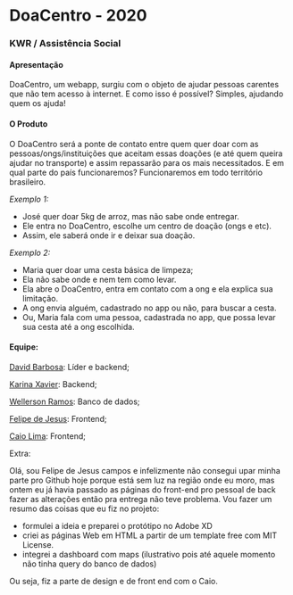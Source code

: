 # DoaCentro - 2020
### KWR / Assistência Social

#### Apresentação 

DoaCentro, um webapp, surgiu com o objeto de ajudar pessoas carentes que não tem acesso à internet. E como isso é possível? Simples, ajudando quem os ajuda!

#### O Produto

 O DoaCentro será a ponte de contato entre quem quer doar com as pessoas/ongs/instituições que aceitam essas doações (e até quem queira ajudar no transporte) e assim repassarão para os mais necessitados. E em qual parte do país funcionaremos? Funcionaremos em todo território brasileiro.


*Exemplo 1:*

- José quer doar 5kg de arroz, mas não sabe onde entregar.
- Ele entra no DoaCentro, escolhe um centro de doação (ongs e etc).
- Assim, ele saberá onde ir e deixar sua doação.

*Exemplo 2:*

- Maria quer doar uma cesta básica de limpeza;
- Ela não sabe onde e nem tem como levar.
- Ela abre o DoaCentro, entra em contato com a ong e ela explica sua limitação.
- A ong envia alguém, cadastrado no app ou não, para buscar a cesta.
- Ou, Maria fala com uma pessoa, cadastrada no app, que possa levar sua cesta até a ong escolhida.

#### Equipe:

[David Barbosa](linkedin.com/in/david-barbosa-da-silva): Líder e backend;

[Karina Xavier](linkedin.com/in/karina-farias-816203171): Backend;

[Wellerson Ramos](https://www.linkedin.com/in/wellharper): Banco de dados;

[Felipe de Jesus](linkedin.com/in/felipejesus30): Frontend;

[Caio Lima](linkedin.com/in/caiovieiralima): Frontend;

Extra: 

Olá, sou Felipe de Jesus campos e infelizmente não consegui upar minha parte pro Github hoje porque está sem luz na região onde eu moro, mas ontem eu já havia passado as páginas do front-end pro pessoal de back fazer as alterações então pra entrega não teve problema. Vou fazer um resumo das coisas que eu fiz  no projeto:

- formulei a ideia e preparei o protótipo no Adobe XD
- criei as páginas Web em HTML a partir de um template free com MIT License. 
- integrei a dashboard  com maps (ilustrativo pois até aquele momento não tinha query do banco de dados)

Ou seja, fiz a parte de design e de front end com o Caio.

